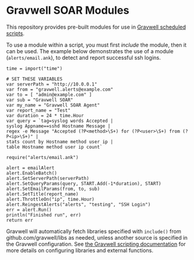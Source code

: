 # Gravwell SOAR Modules

This repository provides pre-built modules for use in [Gravwell scheduled scripts](https://dev.gravwell.io/docs/#!scripting/scriptingsearch.md).

To use a module within a script, you must first *include* the module, then it can be used. The example below demonstrates the use of a module (`alerts/email.ank`), to detect and report successful ssh logins.

```
time = import("time")

# SET THESE VARIABLES
var serverPath = "http://10.0.0.1"
var from = "gravwell.alerts@example.com"
var to = [ "admin@example.com" ]
var sub = "Gravwell SOAR"
var my_name = "Gravwell SOAR Agent"
var report_name = "Test"
var duration = 24 * time.Hour
var query = `tag=syslog words Accepted |
syslog Appname==sshd Hostname Message |
regex -e Message "Accepted (?P<method>\S+) for (?P<user>\S+) from (?P<ip>\S+)" |
stats count by Hostname method user ip |
table Hostname method user ip count`

require("alerts/email.ank")

alert = emailAlert
alert.EnableBatch()
alert.SetServerPath(serverPath)
alert.SetQueryParams(query, START.Add(-1*duration), START)
alert.SetEmailParams(from, to, sub)
alert.SetTitle(report_name)
alert.ThrottleOn("ip", time.Hour)
alert.ReingestAlerts("alerts", "testing", "SSH Login")
err = alert.Run()
println("Finished run", err)
return err
```

Gravwell will automatically fetch libraries specified with `include()` from github.com/gravwell/libs as needed, unless another source is specified in the Gravwell configuration. See [the Gravwell scripting documentation](https://dev.gravwell.io/docs/#!scripting/scriptingsearch.md) for more details on configuring libraries and external functions.
